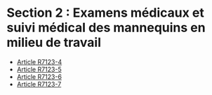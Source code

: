 # Section 2 : Examens médicaux et suivi médical des mannequins  en milieu de travail

* [Article R7123-4](./LEGIARTI000018521637.md)
* [Article R7123-5](./LEGIARTI000018521635.md)
* [Article R7123-6](./LEGIARTI000018521633.md)
* [Article R7123-7](./LEGIARTI000018521631.md)
